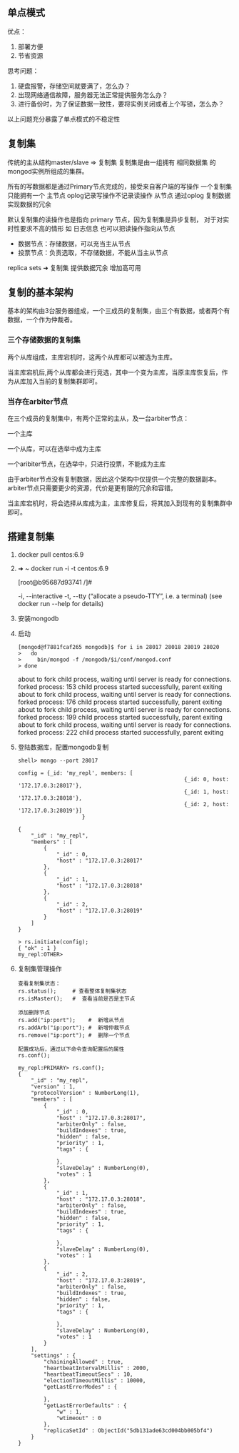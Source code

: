 ## 单点模式 
优点：
1. 部署方便
2. 节省资源

思考问题：
1. 硬盘报警，存储空间就要满了，怎么办？
2. 出现网络通信故障，服务器无法正常提供服务怎么办？
3. 进行备份时，为了保证数据一致性，要将实例关闭或者上个写锁，怎么办？

以上问题充分暴露了单点模式的不稳定性

## 复制集
传统的主从结构master/slave => 复制集
复制集是由一组拥有 相同数据集 的 mongod实例所组成的集群。

所有的写数据都是通过Primary节点完成的，接受来自客户端的写操作
一个复制集只能拥有一个 主节点 oplog记录写操作不记录读操作
从节点 通过oplog 复制数据 实现数据的冗余 

默认复制集的读操作也是指向 primary 节点，因为复制集是异步复制，
对于对实时性要求不高的情形 如 日志信息 也可以把读操作指向从节点 

* 数据节点：存储数据，可以充当主从节点
* 投票节点：负责选取，不存储数据，不能从当主从节点

replica sets ➜   复制集 提供数据冗余 增加高可用

## 复制的基本架构
基本的架构由3台服务器组成，一个三成员的复制集，由三个有数据，或者两个有数据，一个作为仲裁者。

### 三个存储数据的复制集
两个从库组成，主库宕机时，这两个从库都可以被选为主库。

当主库宕机后,两个从库都会进行竞选，其中一个变为主库，当原主库恢复后，作为从库加入当前的复制集群即可。

### 当存在arbiter节点
在三个成员的复制集中，有两个正常的主从，及一台arbiter节点：

一个主库

一个从库，可以在选举中成为主库

一个aribiter节点，在选举中，只进行投票，不能成为主库

由于arbiter节点没有复制数据，因此这个架构中仅提供一个完整的数据副本。arbiter节点只需要更少的资源，代价是更有限的冗余和容错。

当主库宕机时，将会选择从库成为主，主库修复后，将其加入到现有的复制集群中即可。

## 搭建复制集
1. docker pull centos:6.9

2. ➜  ~ docker run -i -t centos:6.9
   
	[root@b95687d93741 /]#

	-i, --interactive
	-t, --tty (“allocate a pseudo-TTY”, i.e. a terminal)
	(see docker run --help for details)

3. 安装mongodb

4. 启动
	```
	[mongod@f7881fcaf265 mongodb]$ for i in 28017 28018 28019 28020
	>   do
	>     bin/mongod -f /mongodb/$i/conf/mongod.conf
	> done
	```
	about to fork child process, waiting until server is ready for connections.
	forked process: 153
	child process started successfully, parent exiting
	about to fork child process, waiting until server is ready for connections.
	forked process: 176
	child process started successfully, parent exiting
	about to fork child process, waiting until server is ready for connections.
	forked process: 199
	child process started successfully, parent exiting
	about to fork child process, waiting until server is ready for connections.
	forked process: 222
	child process started successfully, parent exiting

5. 登陆数据库，配置mongodb复制
	```
	shell> mongo --port 28017

	config = {_id: 'my_repl', members: [
														{_id: 0, host: '172.17.0.3:28017'},
														{_id: 1, host: '172.17.0.3:28018'},
														{_id: 2, host: '172.17.0.3:28019'}]
						}

	{
		"_id" : "my_repl",
		"members" : [
			{
				"_id" : 0,
				"host" : "172.17.0.3:28017"
			},
			{
				"_id" : 1,
				"host" : "172.17.0.3:28018"
			},
			{
				"_id" : 2,
				"host" : "172.17.0.3:28019"
			}
		]
	}

	> rs.initiate(config);
	{ "ok" : 1 }
	my_repl:OTHER>
	```

6. 复制集管理操作
	```
	查看复制集状态：
	rs.status();     # 查看整体复制集状态
	rs.isMaster();   #  查看当前是否是主节点

	添加删除节点
	rs.add("ip:port");    #  新增从节点
	rs.addArb("ip:port"); #  新增仲裁节点
	rs.remove("ip:port"); #  删除一个节点

	配置成功后，通过以下命令查询配置后的属性
	rs.conf();

	my_repl:PRIMARY> rs.conf();
	{
		"_id" : "my_repl",
		"version" : 1,
		"protocolVersion" : NumberLong(1),
		"members" : [
			{
				"_id" : 0,
				"host" : "172.17.0.3:28017",
				"arbiterOnly" : false,
				"buildIndexes" : true,
				"hidden" : false,
				"priority" : 1,
				"tags" : {

				},
				"slaveDelay" : NumberLong(0),
				"votes" : 1
			},
			{
				"_id" : 1,
				"host" : "172.17.0.3:28018",
				"arbiterOnly" : false,
				"buildIndexes" : true,
				"hidden" : false,
				"priority" : 1,
				"tags" : {

				},
				"slaveDelay" : NumberLong(0),
				"votes" : 1
			},
			{
				"_id" : 2,
				"host" : "172.17.0.3:28019",
				"arbiterOnly" : false,
				"buildIndexes" : true,
				"hidden" : false,
				"priority" : 1,
				"tags" : {

				},
				"slaveDelay" : NumberLong(0),
				"votes" : 1
			}
		],
		"settings" : {
			"chainingAllowed" : true,
			"heartbeatIntervalMillis" : 2000,
			"heartbeatTimeoutSecs" : 10,
			"electionTimeoutMillis" : 10000,
			"getLastErrorModes" : {

			},
			"getLastErrorDefaults" : {
				"w" : 1,
				"wtimeout" : 0
			},
			"replicaSetId" : ObjectId("5db131ade63cd004bb005bf4")
		}
	}
	```




